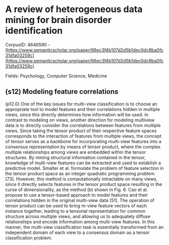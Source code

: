 # A review of heterogeneous data mining for brain disorder identification

CorpusID: 4646590 - [https://www.semanticscholar.org/paper/66ec3f4b107d2d5b1dec0dc8ba0fc31dfa03259c](https://www.semanticscholar.org/paper/66ec3f4b107d2d5b1dec0dc8ba0fc31dfa03259c)

Fields: Psychology, Computer Science, Medicine

## (s12) Modeling feature correlations
(p12.0) One of the key issues for multi-view classification is to choose an appropriate tool to model features and their correlations hidden in multiple views, since this directly determines how information will be used. In contrast to modeling on views, another direction for modeling multiview data is to directly consider the correlations between features from multiple views. Since taking the tensor product of their respective feature spaces corresponds to the interaction of features from multiple views, the concept of tensor serves as a backbone for incorporating multi-view features into a consensus representation by means of tensor product, where the complex multiple relationships among views are embedded within the tensor structures. By mining structural information contained in the tensor, knowledge of multi-view features can be extracted and used to establish a predictive model. Smalter et al. formulate the problem of feature selection in the tensor product space as an integer quadratic programming problem [73]. However, this method is computationally intractable on many views, since it directly selects features in the tensor product space resulting in the curse of dimensionality, as the method (b) shown in Fig. 6. Cao et al. propose to use a tensor-based approach to model features and their correlations hidden in the original multi-view data [51]. The operation of tensor product can be used to bring m-view feature vectors of each instance together, leading to a tensorial representation for common structure across multiple views, and allowing us to adequately diffuse relationships and encode information among multi-view features. In this manner, the multi-view classification task is essentially transformed from an independent domain of each view to a consensus domain as a tensor classification problem.
